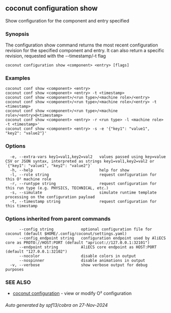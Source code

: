 ## coconut configuration show

Show configuration for the component and entry specified

### Synopsis

The configuration show command returns the most recent 
configuration revision for the specified component and entry. 
It can also return a specific revision, requested with the --timestamp/-t flag

```
coconut configuration show <component> <entry> [flags]
```

### Examples

```
coconut conf show <component> <entry> 
coconut conf show <component> <entry> -t <timestamp>
coconut conf show <component>/<run type>/<machine role>/<entry>
coconut conf show <component>/<run type>/<machine role>/<entry> -t <timestamp>
coconut conf show <component>/<run type>/<machine role>/<entry>@<timestamp>
coconut conf show <component> <entry> -r <run type> -l <machine role> -t <timestamp>'
coconut conf show <component> <entry> -s -e '{"key1": "value1", "key2": "value2"}'
```

### Options

```
  -e, --extra-vars key1=val1,key2=val2   values passed using key=value CSV or JSON syntax, interpreted as strings key1=val1,key2=val2 or `{"key1": "value1", "key2": "value2"}`
  -h, --help                             help for show
  -l, --role string                      request configuration for this O² machine role
  -r, --runtype string                   request configuration for this run type (e.g. PHYSICS, TECHNICAL, etc.)
  -s, --simulate                         simulate runtime template processing on the configuration payload
  -t, --timestamp string                 request configuration for this timestamp
```

### Options inherited from parent commands

```
      --config string            optional configuration file for coconut (default $HOME/.config/coconut/settings.yaml)
      --config_endpoint string   configuration endpoint used by AliECS core as PROTO://HOST:PORT (default "apricot://127.0.0.1:32101")
      --endpoint string          AliECS core endpoint as HOST:PORT (default "127.0.0.1:32102")
      --nocolor                  disable colors in output
      --nospinner                disable animations in output
  -v, --verbose                  show verbose output for debug purposes
```

### SEE ALSO

* [coconut configuration](coconut_configuration.md)	 - view or modify O² configuration

###### Auto generated by spf13/cobra on 27-Nov-2024

